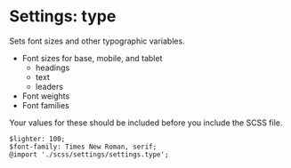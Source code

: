 # Settings: type

Sets font sizes and other typographic variables.

* Font sizes for base, mobile, and tablet
  * headings
  * text
  * leaders
* Font weights
* Font families


Your values for these should be included before you include the SCSS file.

    $lighter: 100;
    $font-family: Times New Roman, serif;
    @import './scss/settings/settings.type';
